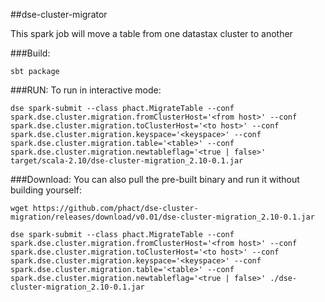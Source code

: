 ##dse-cluster-migrator

This spark job will move a table from one datastax cluster to another

###Build:

    sbt package

###RUN:
To run in interactive mode:

    dse spark-submit --class phact.MigrateTable --conf spark.dse.cluster.migration.fromClusterHost='<from host>' --conf spark.dse.cluster.migration.toClusterHost='<to host>' --conf spark.dse.cluster.migration.keyspace='<keyspace>' --conf spark.dse.cluster.migration.table='<table>' --conf spark.dse.cluster.migration.newtableflag='<true | false>' target/scala-2.10/dse-cluster-migration_2.10-0.1.jar
    
###Download:
You can also pull the pre-built binary and run it without building yourself:

    wget https://github.com/phact/dse-cluster-migration/releases/download/v0.01/dse-cluster-migration_2.10-0.1.jar
    
    dse spark-submit --class phact.MigrateTable --conf spark.dse.cluster.migration.fromClusterHost='<from host>' --conf spark.dse.cluster.migration.toClusterHost='<to host>' --conf spark.dse.cluster.migration.keyspace='<keyspace>' --conf spark.dse.cluster.migration.table='<table>' --conf spark.dse.cluster.migration.newtableflag='<true | false>' ./dse-cluster-migration_2.10-0.1.jar
